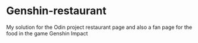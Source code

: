 # Genshin-restaurant
My solution for the Odin project restaurant page and also a fan page for the food in the game Genshin Impact 
